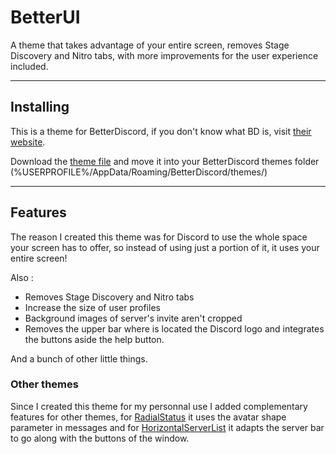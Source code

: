 # BetterUI
A theme that takes advantage of your entire screen, removes Stage Discovery and Nitro tabs, with more improvements for the user experience included.

---

## Installing

This is a theme for BetterDiscord, if you don't know what BD is, visit [their website](https://betterdiscord.app).

Download the [theme file](https://github.com/Rashnain/BetterUI/raw/main/BetterUI.theme.css) and move it into your BetterDiscord themes folder (%USERPROFILE%/AppData/Roaming/BetterDiscord/themes/)

---

## Features

The reason I created this theme was for Discord to use the whole space your screen has to offer, so instead of using just a portion of it, it uses your entire screen!

Also :
* Removes Stage Discovery and Nitro tabs
* Increase the size of user profiles
* Background images of server's invite aren't cropped
* Removes the upper bar where is located the Discord logo and integrates the buttons aside the help button.

And a bunch of other little things.

### Other themes
Since I created this theme for my personnal use I added complementary features for other themes, for [RadialStatus](https://github.com/DiscordStyles/RadialStatus/) it uses the avatar shape parameter in messages and for [HorizontalServerList](https://github.com/DiscordStyles/HorizontalServerList) it adapts the server bar to go along with the buttons of the window.
